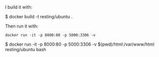I build it with:

$ docker build -t resting/ubuntu .

Then run it with:

`docker run -it -p 8000:80 -p 5000:3306 -v`

$ docker run -it -p 8000:80 -p 5000:3306 -v $(pwd)/html:/var/www/html resting/ubuntu bash
